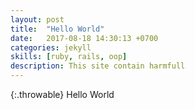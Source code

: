 ```yaml
---
layout: post
title:  "Hello World"
date:   2017-08-18 14:30:13 +0700
categories: jekyll
skills: [ruby, rails, oop]
description: This site contain harmfull
---
```

{:.throwable}
Hello World
